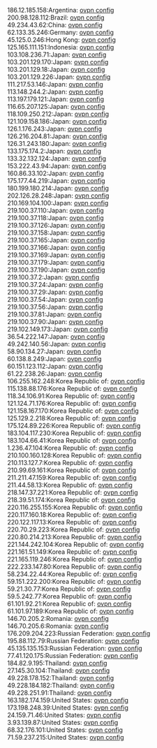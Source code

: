 186.12.185.158:Argentina: [ovpn config](vpn/186_12_185_158.ovpn)  
200.98.128.112:Brazil: [ovpn config](vpn/200_98_128_112.ovpn)  
49.234.43.62:China: [ovpn config](vpn/49_234_43_62.ovpn)  
62.133.35.246:Germany: [ovpn config](vpn/62_133_35_246.ovpn)  
45.125.0.246:Hong Kong: [ovpn config](vpn/45_125_0_246.ovpn)  
125.165.111.151:Indonesia: [ovpn config](vpn/125_165_111_151.ovpn)  
103.108.236.71:Japan: [ovpn config](vpn/103_108_236_71.ovpn)  
103.201.129.170:Japan: [ovpn config](vpn/103_201_129_170.ovpn)  
103.201.129.18:Japan: [ovpn config](vpn/103_201_129_18.ovpn)  
103.201.129.226:Japan: [ovpn config](vpn/103_201_129_226.ovpn)  
111.217.53.146:Japan: [ovpn config](vpn/111_217_53_146.ovpn)  
113.148.244.2:Japan: [ovpn config](vpn/113_148_244_2.ovpn)  
113.197.179.121:Japan: [ovpn config](vpn/113_197_179_121.ovpn)  
116.65.207.125:Japan: [ovpn config](vpn/116_65_207_125.ovpn)  
118.109.250.212:Japan: [ovpn config](vpn/118_109_250_212.ovpn)  
121.109.158.186:Japan: [ovpn config](vpn/121_109_158_186.ovpn)  
126.1.176.243:Japan: [ovpn config](vpn/126_1_176_243.ovpn)  
126.216.204.81:Japan: [ovpn config](vpn/126_216_204_81.ovpn)  
126.31.243.180:Japan: [ovpn config](vpn/126_31_243_180.ovpn)  
133.175.174.2:Japan: [ovpn config](vpn/133_175_174_2.ovpn)  
133.32.132.124:Japan: [ovpn config](vpn/133_32_132_124.ovpn)  
153.222.43.94:Japan: [ovpn config](vpn/153_222_43_94.ovpn)  
160.86.33.102:Japan: [ovpn config](vpn/160_86_33_102.ovpn)  
175.177.44.219:Japan: [ovpn config](vpn/175_177_44_219.ovpn)  
180.199.180.214:Japan: [ovpn config](vpn/180_199_180_214.ovpn)  
202.126.28.248:Japan: [ovpn config](vpn/202_126_28_248.ovpn)  
210.169.104.100:Japan: [ovpn config](vpn/210_169_104_100.ovpn)  
219.100.37.110:Japan: [ovpn config](vpn/219_100_37_110.ovpn)  
219.100.37.118:Japan: [ovpn config](vpn/219_100_37_118.ovpn)  
219.100.37.126:Japan: [ovpn config](vpn/219_100_37_126.ovpn)  
219.100.37.158:Japan: [ovpn config](vpn/219_100_37_158.ovpn)  
219.100.37.165:Japan: [ovpn config](vpn/219_100_37_165.ovpn)  
219.100.37.166:Japan: [ovpn config](vpn/219_100_37_166.ovpn)  
219.100.37.169:Japan: [ovpn config](vpn/219_100_37_169.ovpn)  
219.100.37.179:Japan: [ovpn config](vpn/219_100_37_179.ovpn)  
219.100.37.190:Japan: [ovpn config](vpn/219_100_37_190.ovpn)  
219.100.37.2:Japan: [ovpn config](vpn/219_100_37_2.ovpn)  
219.100.37.24:Japan: [ovpn config](vpn/219_100_37_24.ovpn)  
219.100.37.29:Japan: [ovpn config](vpn/219_100_37_29.ovpn)  
219.100.37.54:Japan: [ovpn config](vpn/219_100_37_54.ovpn)  
219.100.37.56:Japan: [ovpn config](vpn/219_100_37_56.ovpn)  
219.100.37.81:Japan: [ovpn config](vpn/219_100_37_81.ovpn)  
219.100.37.90:Japan: [ovpn config](vpn/219_100_37_90.ovpn)  
219.102.149.173:Japan: [ovpn config](vpn/219_102_149_173.ovpn)  
36.54.222.147:Japan: [ovpn config](vpn/36_54_222_147.ovpn)  
49.242.140.56:Japan: [ovpn config](vpn/49_242_140_56.ovpn)  
58.90.134.27:Japan: [ovpn config](vpn/58_90_134_27.ovpn)  
60.138.8.249:Japan: [ovpn config](vpn/60_138_8_249.ovpn)  
60.151.123.112:Japan: [ovpn config](vpn/60_151_123_112.ovpn)  
61.22.238.26:Japan: [ovpn config](vpn/61_22_238_26.ovpn)  
106.255.162.248:Korea Republic of: [ovpn config](vpn/106_255_162_248.ovpn)  
115.138.88.176:Korea Republic of: [ovpn config](vpn/115_138_88_176.ovpn)  
118.34.106.91:Korea Republic of: [ovpn config](vpn/118_34_106_91.ovpn)  
121.124.71.176:Korea Republic of: [ovpn config](vpn/121_124_71_176.ovpn)  
121.158.167.170:Korea Republic of: [ovpn config](vpn/121_158_167_170.ovpn)  
125.129.2.218:Korea Republic of: [ovpn config](vpn/125_129_2_218.ovpn)  
175.124.89.226:Korea Republic of: [ovpn config](vpn/175_124_89_226.ovpn)  
183.104.117.230:Korea Republic of: [ovpn config](vpn/183_104_117_230.ovpn)  
183.104.66.41:Korea Republic of: [ovpn config](vpn/183_104_66_41.ovpn)  
1.236.47.104:Korea Republic of: [ovpn config](vpn/1_236_47_104.ovpn)  
210.100.160.128:Korea Republic of: [ovpn config](vpn/210_100_160_128.ovpn)  
210.113.127.7:Korea Republic of: [ovpn config](vpn/210_113_127_7.ovpn)  
210.99.69.161:Korea Republic of: [ovpn config](vpn/210_99_69_161.ovpn)  
211.211.47.159:Korea Republic of: [ovpn config](vpn/211_211_47_159.ovpn)  
211.44.58.13:Korea Republic of: [ovpn config](vpn/211_44_58_13.ovpn)  
218.147.37.221:Korea Republic of: [ovpn config](vpn/218_147_37_221.ovpn)  
218.39.51.174:Korea Republic of: [ovpn config](vpn/218_39_51_174.ovpn)  
220.116.255.155:Korea Republic of: [ovpn config](vpn/220_116_255_155.ovpn)  
220.117.160.18:Korea Republic of: [ovpn config](vpn/220_117_160_18.ovpn)  
220.122.117.13:Korea Republic of: [ovpn config](vpn/220_122_117_13.ovpn)  
220.70.29.223:Korea Republic of: [ovpn config](vpn/220_70_29_223.ovpn)  
220.80.214.213:Korea Republic of: [ovpn config](vpn/220_80_214_213.ovpn)  
221.144.242.104:Korea Republic of: [ovpn config](vpn/221_144_242_104.ovpn)  
221.161.51.149:Korea Republic of: [ovpn config](vpn/221_161_51_149.ovpn)  
221.165.119.246:Korea Republic of: [ovpn config](vpn/221_165_119_246.ovpn)  
222.233.147.80:Korea Republic of: [ovpn config](vpn/222_233_147_80.ovpn)  
58.234.22.44:Korea Republic of: [ovpn config](vpn/58_234_22_44.ovpn)  
59.151.222.200:Korea Republic of: [ovpn config](vpn/59_151_222_200.ovpn)  
59.21.30.77:Korea Republic of: [ovpn config](vpn/59_21_30_77.ovpn)  
59.5.242.77:Korea Republic of: [ovpn config](vpn/59_5_242_77.ovpn)  
61.101.92.21:Korea Republic of: [ovpn config](vpn/61_101_92_21.ovpn)  
61.101.97.189:Korea Republic of: [ovpn config](vpn/61_101_97_189.ovpn)  
146.70.205.2:Romania: [ovpn config](vpn/146_70_205_2.ovpn)  
146.70.205.6:Romania: [ovpn config](vpn/146_70_205_6.ovpn)  
176.209.204.223:Russian Federation: [ovpn config](vpn/176_209_204_223.ovpn)  
195.88.112.79:Russian Federation: [ovpn config](vpn/195_88_112_79.ovpn)  
45.135.135.153:Russian Federation: [ovpn config](vpn/45_135_135_153.ovpn)  
77.41.120.175:Russian Federation: [ovpn config](vpn/77_41_120_175.ovpn)  
184.82.9.195:Thailand: [ovpn config](vpn/184_82_9_195.ovpn)  
27.145.30.104:Thailand: [ovpn config](vpn/27_145_30_104.ovpn)  
49.228.178.152:Thailand: [ovpn config](vpn/49_228_178_152.ovpn)  
49.228.184.182:Thailand: [ovpn config](vpn/49_228_184_182.ovpn)  
49.228.251.91:Thailand: [ovpn config](vpn/49_228_251_91.ovpn)  
163.182.174.159:United States: [ovpn config](vpn/163_182_174_159.ovpn)  
173.198.248.39:United States: [ovpn config](vpn/173_198_248_39.ovpn)  
24.159.71.46:United States: [ovpn config](vpn/24_159_71_46.ovpn)  
3.93.139.87:United States: [ovpn config](vpn/3_93_139_87.ovpn)  
68.32.176.101:United States: [ovpn config](vpn/68_32_176_101.ovpn)  
71.59.237.215:United States: [ovpn config](vpn/71_59_237_215.ovpn)  
